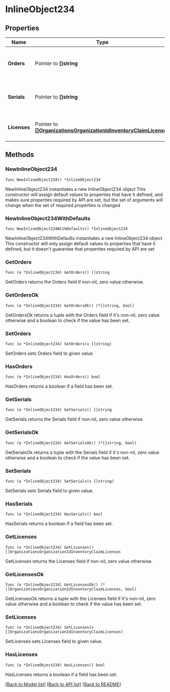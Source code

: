 # InlineObject234

## Properties

Name | Type | Description | Notes
------------ | ------------- | ------------- | -------------
**Orders** | Pointer to **[]string** | The numbers of the orders that should be claimed | [optional] 
**Serials** | Pointer to **[]string** | The serials of the devices that should be claimed | [optional] 
**Licenses** | Pointer to [**[]OrganizationsOrganizationIdInventoryClaimLicenses**](OrganizationsOrganizationIdInventoryClaimLicenses.md) | The licenses that should be claimed | [optional] 

## Methods

### NewInlineObject234

`func NewInlineObject234() *InlineObject234`

NewInlineObject234 instantiates a new InlineObject234 object
This constructor will assign default values to properties that have it defined,
and makes sure properties required by API are set, but the set of arguments
will change when the set of required properties is changed

### NewInlineObject234WithDefaults

`func NewInlineObject234WithDefaults() *InlineObject234`

NewInlineObject234WithDefaults instantiates a new InlineObject234 object
This constructor will only assign default values to properties that have it defined,
but it doesn't guarantee that properties required by API are set

### GetOrders

`func (o *InlineObject234) GetOrders() []string`

GetOrders returns the Orders field if non-nil, zero value otherwise.

### GetOrdersOk

`func (o *InlineObject234) GetOrdersOk() (*[]string, bool)`

GetOrdersOk returns a tuple with the Orders field if it's non-nil, zero value otherwise
and a boolean to check if the value has been set.

### SetOrders

`func (o *InlineObject234) SetOrders(v []string)`

SetOrders sets Orders field to given value.

### HasOrders

`func (o *InlineObject234) HasOrders() bool`

HasOrders returns a boolean if a field has been set.

### GetSerials

`func (o *InlineObject234) GetSerials() []string`

GetSerials returns the Serials field if non-nil, zero value otherwise.

### GetSerialsOk

`func (o *InlineObject234) GetSerialsOk() (*[]string, bool)`

GetSerialsOk returns a tuple with the Serials field if it's non-nil, zero value otherwise
and a boolean to check if the value has been set.

### SetSerials

`func (o *InlineObject234) SetSerials(v []string)`

SetSerials sets Serials field to given value.

### HasSerials

`func (o *InlineObject234) HasSerials() bool`

HasSerials returns a boolean if a field has been set.

### GetLicenses

`func (o *InlineObject234) GetLicenses() []OrganizationsOrganizationIdInventoryClaimLicenses`

GetLicenses returns the Licenses field if non-nil, zero value otherwise.

### GetLicensesOk

`func (o *InlineObject234) GetLicensesOk() (*[]OrganizationsOrganizationIdInventoryClaimLicenses, bool)`

GetLicensesOk returns a tuple with the Licenses field if it's non-nil, zero value otherwise
and a boolean to check if the value has been set.

### SetLicenses

`func (o *InlineObject234) SetLicenses(v []OrganizationsOrganizationIdInventoryClaimLicenses)`

SetLicenses sets Licenses field to given value.

### HasLicenses

`func (o *InlineObject234) HasLicenses() bool`

HasLicenses returns a boolean if a field has been set.


[[Back to Model list]](../README.md#documentation-for-models) [[Back to API list]](../README.md#documentation-for-api-endpoints) [[Back to README]](../README.md)


